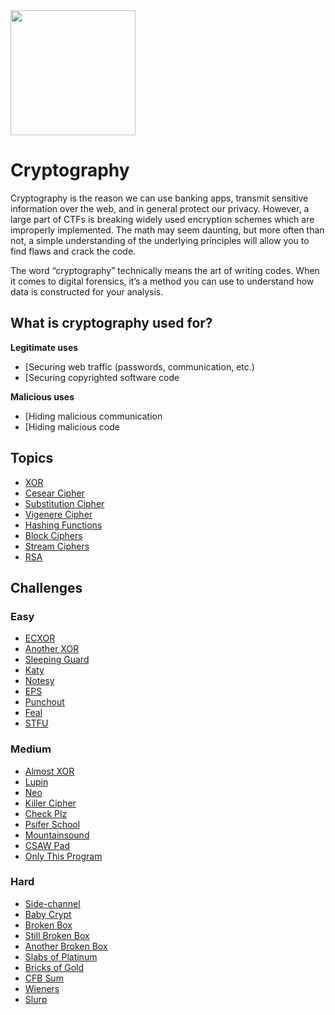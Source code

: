 <img class="no-zoom pull-right" width="200px" src="/images/cryptography.png">

# Cryptography

Cryptography is the reason we can use banking apps, transmit sensitive information over the web, and in general protect our privacy. However, a large part of CTFs is breaking widely used encryption schemes which are improperly implemented. The math may seem daunting, but more often than not, a simple understanding of the underlying principles will allow you to find flaws and crack the code.

The word “cryptography” technically means the art of writing codes. When it comes to digital forensics, it’s a method you can use to understand how data is constructed for your analysis.

## What is cryptography used for?
**Legitimate uses**
- [Securing web traffic (passwords, communication, etc.)
- [Securing copyrighted software code

**Malicious uses**
- [Hiding malicious communication
- [Hiding malicious code

## Topics
 * [XOR](/cryptography/what-is-xor/)
 * [Cesear Cipher](/cryptography/what-is-caesar-cipher-rot-13/)
 * [Substitution Cipher](/cryptography/what-is-a-substitution-cipher/)
 * [Vigenere Cipher](/cryptography/what-is-a-vigenere-cipher/)
 * [Hashing Functions](/cryptography/what-are-hashing-functions/)
 * [Block Ciphers](/cryptography/what-are-block-ciphers/)
 * [Stream Ciphers](/cryptography/what-are-stream-ciphers/)
 * [RSA](/cryptography/what-is-rsa/)

## Challenges

### Easy

- [ECXOR](/challenges/2017/crypto/ecxor/)
- [Another XOR](/challenges/2017/crypto/another_xor/)
- [Sleeping Guard](/challenges/2016/crypto/Sleeping_Guard/)
- [Katy](/challenges/2016/crypto/katy/)
- [Notesy](/challenges/2015/crypto/notesy/)
- [EPS](/challenges/2015/crypto/eps/)
- [Punchout](/challenges/2015/crypto/punchout/)
- [Feal](/challenges/2014/crypto/feal/)
- [STFU](/challenges/2013/Crypto/stfu/)

### Medium

- [Almost XOR](/challenges/2017/crypto/almost_xor/)
- [Lupin](/challenges/2017/crypto/Lupin/)
- [Neo](/challenges/2016/crypto/Neo/)
- [Killer Cipher](/challenges/2016/crypto/Killer_cipher/)
- [Check Plz](/challenges/2015/crypto/check-plz/)
- [Psifer School](/challenges/2014/crypto/psifer_school/)
- [Mountainsound](/challenges/2014/crypto/mountainsound_-_Stortz/)
- [CSAW Pad](/challenges/2013/Crypto/CSAWpad/)
- [Only This Program](/challenges/2013/Crypto/onlythisprogram/)

### Hard

- [Side-channel](/challenges/2017/crypto/Side-channel/)
- [Baby Crypt](/challenges/2017/crypto/baby_crypt/)
- [Broken Box](/challenges/2016/crypto/Broken_Box/)
- [Still Broken Box](/challenges/2016/crypto/Still_Broken_Box/)
- [Another Broken Box](/challenges/2016/crypto/Another_Broken_Box/)
- [Slabs of Platinum](/challenges/2015/crypto/slabs-of-platinum/)
- [Bricks of Gold](/challenges/2015/crypto/bricks_of_gold/)
- [CFB Sum](/challenges/2014/crypto/cfbsum/)
- [Wieners](/challenges/2014/crypto/Wieners_-_Antoniewicz/)
- [Slurp](/challenges/2013/Crypto/slurp/)